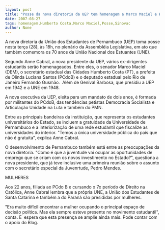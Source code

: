 ```yaml
---
layout: post
title: "Posse da nova diretoria da UEP tem homenagem a Marco Maciel e Humberto Costa"
date: 2007-08-27
tags: homenagem,Humberto Costa,Marco Maciel,Posse,Sinovac
author: None
---
```

A nova diretoria da Uni&atilde;o dos Estudantes de Pernambuco (UEP) toma posse nesta ter&ccedil;a (28), &agrave;s 18h, no plen&aacute;rio da Assembl&eacute;ia Legislativa, em ato que tamb&eacute;m comemora os 70 anos da Uni&atilde;o Nacional dos Estuantes (UNE). 

Segundo Anne Cabral, a nova presidente da UEP, v&aacute;rios ex-dirigentes estudantis ser&atilde;o homenageados. Entre eles, o senador Marco Maciel (DEM), o secret&aacute;rio estadual das Cidades Humberto Costa (PT), a prefeita de Olinda Luciana Santos (PCdoB) e&nbsp;o deputado estadual pelo Rio de Janeiro Fernando Gusm&atilde;o. &nbsp;Al&eacute;m de Genival Barbosa, que presidiu a UEP em 1942 e a UNE em 1948. 

A nova executiva da UEP, eleita para um mandato de dois anos, &eacute; formada por militantes do PCdoB, das tend&ecirc;ncias petistas Democracia Socialista e Articula&ccedil;&atilde;o Unidade na Luta e tamb&eacute;m do PMN. 

Entre as principais bandeiras da institui&ccedil;&atilde;o, que representa os estudantes universit&aacute;rios do Estado, se incluem a gratuidade da Universidade de Pernambuco e a interioriza&ccedil;&atilde;o de uma rede estudantil que fiscalize as universidades do interior. &quot;Temos a &uacute;nica universidade p&uacute;blica do pa&iacute;s que n&atilde;o &eacute; gratuita&quot;,&nbsp;explica Anne Cabral. 

O desenvolvimento de Pernambuco tamb&eacute;m est&aacute; entre as preocupa&ccedil;&otilde;es da nova diretoria. &quot;Como &eacute; que a juventude vai ocupar as oportunidades de emprego que se criam com os novos investimento no Estado?&quot;, questiona a nova presidente, que j&aacute; teve inclusive uma primeira reuni&atilde;o sobre o assunto com o secret&aacute;rio especial da Juvenrtude, Pedro Mendes. 

MULHERES 

Aos 22 anos, filiada ao PCdo B e cursando o 7o per&iacute;odo de Direito na Cat&oacute;lica, Anne Cabral lembra que a pr&oacute;pria UNE, a Uni&atilde;o dos Estudantes de Santa Catarina e tamb&eacute;m a do Paran&aacute; s&atilde;o presididas por mulheres. 

&quot;Era muito dif&iacute;cil encontrar a mulher ocupando o principal espa&ccedil;o de decis&atilde;o pol&iacute;tica. Mas ela sempre esteve presente no movimento estudantil&quot;, conta. E&nbsp; espera que esta presen&ccedil;a se amplie ainda mais. Pode contar com o apoio do Blog. 